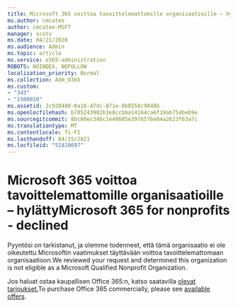 ```yaml
---
title: Microsoft 365 voittoa tavoittelemattomille organisaatioille – hylätty
ms.author: cmcatee
author: cmcatee-MSFT
manager: scotv
ms.date: 04/21/2020
ms.audience: Admin
ms.topic: article
ms.service: o365-administration
ROBOTS: NOINDEX, NOFOLLOW
localization_priority: Normal
ms.collection: Adm_O365
ms.custom:
- "343"
- "1500010"
ms.assetid: 2c928480-0a18-47dc-871e-8b8558c9048b
ms.openlocfilehash: b785243902b3e0ccbba14164ca6f19ab754beb9e
ms.sourcegitcommit: 8bc60ec34bc1e40685e3976576e04a2623f63a7c
ms.translationtype: MT
ms.contentlocale: fi-FI
ms.lasthandoff: 04/15/2021
ms.locfileid: "51810697"
---
```

# <a name="microsoft-365-for-nonprofits---declined"></a><span data-ttu-id="5d526-102">Microsoft 365 voittoa tavoittelemattomille organisaatioille – hylätty</span><span class="sxs-lookup"><span data-stu-id="5d526-102">Microsoft 365 for nonprofits - declined</span></span>

<span data-ttu-id="5d526-103">Pyyntösi on tarkistanut, ja olemme todenneet, että tämä organisaatio ei ole oikeutettu Microsoftin vaatimukset täyttävään voittoa tavoittelemattomaan organisaatioon.</span><span class="sxs-lookup"><span data-stu-id="5d526-103">We reviewed your request and determined this organization is not eligible as a Microsoft Qualified Nonprofit Organization.</span></span>
  
<span data-ttu-id="5d526-104">Jos haluat ostaa kaupallisen Office 365:n, katso saatavilla [olevat tarjoukset.](https://portal.office.com/AdminPortal/Home)</span><span class="sxs-lookup"><span data-stu-id="5d526-104">To purchase Office 365 commercially, please see [available offers](https://portal.office.com/AdminPortal/Home).</span></span>
